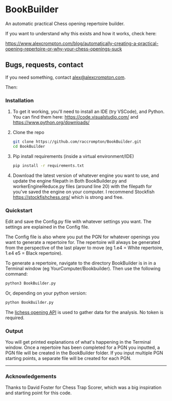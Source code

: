 

# BookBuilder
An automatic practical Chess opening repertoire builder.


If you want to understand why this exists and how it works, check here:

https://www.alexcrompton.com/blog/automatically-creating-a-practical-opening-repertoire-or-why-your-chess-openings-suck


## Bugs, requests, contact
If you need something, contact alex@alexcrompton.com.

Then:

<!-- INSTALLATION -->
### Installation


1. To get it working, you'll need to install an IDE (try VSCode), and Python. You can find them here: https://code.visualstudio.com/ and https://www.python.org/downloads/

2. Clone the repo
   ```sh
   git clone https://github.com/raccrompton/BookBuilder.git
   cd BookBuilder
   ```
3. Pip install requirements (inside a virtual environment/IDE)
   ```sh
   pip install -r requirements.txt
   ```
4. Download the latest version of whatever engine you want to use, and update the engine filepath in Both BookBuilder.py and workerEngineReduce.py files (around line 20) with the filepath for you've saved the engine on your computer. I recommend Stockfish https://stockfishchess.org/ which is strong and free.


<!-- QUICKSTART -->
### Quickstart

Edit and save the Config.py file with whatever settings you want. The settings are explained in the Config file.

The Config file is also where you put the PGN for whatever openings you want to generate a repertoire for. The repertoire will always be generated from the perspective of the last player to move (eg 1.e4 = White repertoire, 1.e4 e5 = Black repertoire).

To generate a repertoire, navigate to the directory BookBuilder is in in a Terminal window (eg YourComputer/Bookbuilder). Then use the following command:

   ```sh
   python3 BookBuilder.py
   ```
Or, depending on your python version:

   ```sh
   python BookBuilder.py
   ```


The [lichess opening API](https://lichess.org/api) is used to gather data for the analysis. No token is required.



### Output
You will get printed explanations of what's happening in the Terminal window. Once a repertoire has been completed for a PGN you inputted, a PGN file will be created in the BookBuilder folder. If you input multiple PGN starting points, a separate file will be created for each PGN.

---
<!-- ACKNOWLEDGEMENTS -->
### Acknowledgements

Thanks to David Foster for Chess Trap Scorer, which was a big inspiration and starting point for this code.
